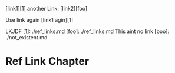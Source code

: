 [link1][1] another Link: [link2][foo] 

Use link again [link1 agin][1]

LKJDF
[1]: ./ref_links.md
        [foo]: ./ref_links.md
     This aint no link   [boo]: ./not_existent.md

# Ref Link Chapter